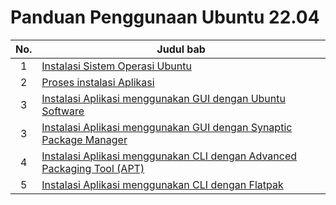 # Panduan Penggunaan Ubuntu 22.04
| No. | Judul bab |
| :-: | ----------- |
| 1 | [Instalasi Sistem Operasi Ubuntu](Panduan/instalasi_ubuntu.md) |
| 2 | [Proses instalasi Aplikasi](Panduan/proses_instalasi_aplikasi.md) |
| 3 | [Instalasi Aplikasi menggunakan GUI dengan Ubuntu Software](Panduan/instalasi_gui_ubuntu_software.md) |
| 3 | [Instalasi Aplikasi menggunakan GUI dengan Synaptic Package Manager](Panduan/instalasi_gui_synaptic.md) |
| 4 | [Instalasi Aplikasi menggunakan CLI dengan Advanced Packaging Tool (APT)](Panduan/instalasi_cli_apt.md) |
| 5 | [Instalasi Aplikasi menggunakan CLI dengan Flatpak](Panduan/instalasi_cli_apt.md) |
